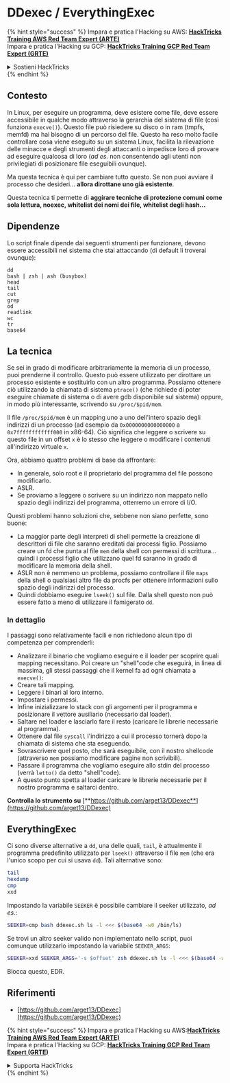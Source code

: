 # DDexec / EverythingExec

{% hint style="success" %}
Impara e pratica l'Hacking su AWS: <img src="/.gitbook/assets/arte.png" alt="" data-size="line">[**HackTricks Training AWS Red Team Expert (ARTE)**](https://training.hacktricks.xyz/courses/arte)<img src="/.gitbook/assets/arte.png" alt="" data-size="line">\
Impara e pratica l'Hacking su GCP: <img src="/.gitbook/assets/grte.png" alt="" data-size="line">[**HackTricks Training GCP Red Team Expert (GRTE)**<img src="/.gitbook/assets/grte.png" alt="" data-size="line">](https://training.hacktricks.xyz/courses/grte)

<details>

<summary>Sostieni HackTricks</summary>

* Controlla i [**piani di abbonamento**](https://github.com/sponsors/carlospolop)!
* **Unisciti al** 💬 [**gruppo Discord**](https://discord.gg/hRep4RUj7f) o al [**gruppo telegram**](https://t.me/peass) o **seguici** su **Twitter** 🐦 [**@hacktricks\_live**](https://twitter.com/hacktricks\_live)**.**
* **Condividi trucchi di hacking inviando PR a** [**HackTricks**](https://github.com/carlospolop/hacktricks) e [**HackTricks Cloud**](https://github.com/carlospolop/hacktricks-cloud) nei repository di github.

</details>
{% endhint %}

## Contesto

In Linux, per eseguire un programma, deve esistere come file, deve essere accessibile in qualche modo attraverso la gerarchia del sistema di file (così funziona `execve()`). Questo file può risiedere su disco o in ram (tmpfs, memfd) ma hai bisogno di un percorso del file. Questo ha reso molto facile controllare cosa viene eseguito su un sistema Linux, facilita la rilevazione delle minacce e degli strumenti degli attaccanti o impedisce loro di provare ad eseguire qualcosa di loro (_ad es._ non consentendo agli utenti non privilegiati di posizionare file eseguibili ovunque).

Ma questa tecnica è qui per cambiare tutto questo. Se non puoi avviare il processo che desideri... **allora dirottane uno già esistente**.

Questa tecnica ti permette di **aggirare tecniche di protezione comuni come sola lettura, noexec, whitelist dei nomi dei file, whitelist degli hash...**

## Dipendenze

Lo script finale dipende dai seguenti strumenti per funzionare, devono essere accessibili nel sistema che stai attaccando (di default li troverai ovunque):
```
dd
bash | zsh | ash (busybox)
head
tail
cut
grep
od
readlink
wc
tr
base64
```
## La tecnica

Se sei in grado di modificare arbitrariamente la memoria di un processo, puoi prenderne il controllo. Questo può essere utilizzato per dirottare un processo esistente e sostituirlo con un altro programma. Possiamo ottenere ciò utilizzando la chiamata di sistema `ptrace()` (che richiede di poter eseguire chiamate di sistema o di avere gdb disponibile sul sistema) oppure, in modo più interessante, scrivendo su `/proc/$pid/mem`.

Il file `/proc/$pid/mem` è un mapping uno a uno dell'intero spazio degli indirizzi di un processo (ad esempio da `0x0000000000000000` a `0x7ffffffffffff000` in x86-64). Ciò significa che leggere o scrivere su questo file in un offset `x` è lo stesso che leggere o modificare i contenuti all'indirizzo virtuale `x`.

Ora, abbiamo quattro problemi di base da affrontare:

- In generale, solo root e il proprietario del programma del file possono modificarlo.
- ASLR.
- Se proviamo a leggere o scrivere su un indirizzo non mappato nello spazio degli indirizzi del programma, otterremo un errore di I/O.

Questi problemi hanno soluzioni che, sebbene non siano perfette, sono buone:

- La maggior parte degli interpreti di shell permette la creazione di descrittori di file che saranno ereditati dai processi figlio. Possiamo creare un fd che punta al file `mem` della shell con permessi di scrittura... quindi i processi figlio che utilizzano quel fd saranno in grado di modificare la memoria della shell.
- ASLR non è nemmeno un problema, possiamo controllare il file `maps` della shell o qualsiasi altro file da procfs per ottenere informazioni sullo spazio degli indirizzi del processo.
- Quindi dobbiamo eseguire `lseek()` sul file. Dalla shell questo non può essere fatto a meno di utilizzare il famigerato `dd`.

### In dettaglio

I passaggi sono relativamente facili e non richiedono alcun tipo di competenza per comprenderli:

- Analizzare il binario che vogliamo eseguire e il loader per scoprire quali mapping necessitano. Poi creare un "shell"code che eseguirà, in linea di massima, gli stessi passaggi che il kernel fa ad ogni chiamata a `execve()`:
- Creare tali mapping.
- Leggere i binari al loro interno.
- Impostare i permessi.
- Infine inizializzare lo stack con gli argomenti per il programma e posizionare il vettore ausiliario (necessario dal loader).
- Saltare nel loader e lasciarlo fare il resto (caricare le librerie necessarie al programma).
- Ottenere dal file `syscall` l'indirizzo a cui il processo tornerà dopo la chiamata di sistema che sta eseguendo.
- Sovrascrivere quel posto, che sarà eseguibile, con il nostro shellcode (attraverso `mem` possiamo modificare pagine non scrivibili).
- Passare il programma che vogliamo eseguire allo stdin del processo (verrà `letto()` da detto "shell"code).
- A questo punto spetta al loader caricare le librerie necessarie per il nostro programma e saltarci dentro.

**Controlla lo strumento su** [**https://github.com/arget13/DDexec**](https://github.com/arget13/DDexec)

## EverythingExec

Ci sono diverse alternative a `dd`, una delle quali, `tail`, è attualmente il programma predefinito utilizzato per `lseek()` attraverso il file `mem` (che era l'unico scopo per cui si usava `dd`). Tali alternative sono:
```bash
tail
hexdump
cmp
xxd
```
Impostando la variabile `SEEKER` è possibile cambiare il seeker utilizzato, _ad es._:
```bash
SEEKER=cmp bash ddexec.sh ls -l <<< $(base64 -w0 /bin/ls)
```
Se trovi un altro seeker valido non implementato nello script, puoi comunque utilizzarlo impostando la variabile `SEEKER_ARGS`:
```bash
SEEKER=xxd SEEKER_ARGS='-s $offset' zsh ddexec.sh ls -l <<< $(base64 -w0 /bin/ls)
```
Blocca questo, EDR.

## Riferimenti
* [https://github.com/arget13/DDexec](https://github.com/arget13/DDexec)

{% hint style="success" %}
Impara e pratica l'Hacking su AWS:<img src="/.gitbook/assets/arte.png" alt="" data-size="line">[**HackTricks Training AWS Red Team Expert (ARTE)**](https://training.hacktricks.xyz/courses/arte)<img src="/.gitbook/assets/arte.png" alt="" data-size="line">\
Impara e pratica l'Hacking su GCP: <img src="/.gitbook/assets/grte.png" alt="" data-size="line">[**HackTricks Training GCP Red Team Expert (GRTE)**<img src="/.gitbook/assets/grte.png" alt="" data-size="line">](https://training.hacktricks.xyz/courses/grte)

<details>

<summary>Supporta HackTricks</summary>

* Controlla i [**piani di abbonamento**](https://github.com/sponsors/carlospolop)!
* **Unisciti al** 💬 [**gruppo Discord**](https://discord.gg/hRep4RUj7f) o al [**gruppo telegram**](https://t.me/peass) o **seguici** su **Twitter** 🐦 [**@hacktricks\_live**](https://twitter.com/hacktricks\_live)**.**
* **Condividi trucchi di hacking inviando PR ai** [**HackTricks**](https://github.com/carlospolop/hacktricks) e [**HackTricks Cloud**](https://github.com/carlospolop/hacktricks-cloud) repository di Github.

</details>
{% endhint %}
